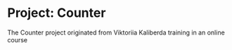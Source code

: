 # Project: Counter

The Counter project originated from Viktoriia Kaliberda training in an online course